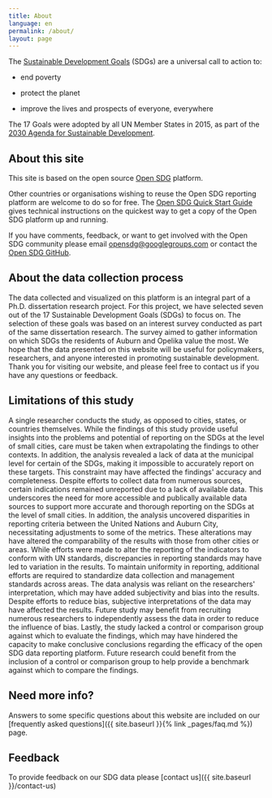 ```yaml
---
title: About
language: en
permalink: /about/
layout: page
---
```


The [Sustainable Development Goals](http://www.un.org/sustainabledevelopment/sustainable-development-goals/) (SDGs) are a universal call to action to:

  * end poverty
  
  * protect the planet
  
  * improve the lives and prospects of everyone, everywhere

The 17 Goals were adopted by all UN Member States in 2015, as part of the [2030 Agenda for Sustainable Development](https://sustainabledevelopment.un.org/post2015/transformingourworld).

## About this site
This site is based on the open source [Open SDG](https://open-sdg.org/) platform.
    
Other countries or organisations wishing to reuse the Open SDG reporting platform are welcome to do so for free. The [Open SDG Quick Start Guide](https://open-sdg.readthedocs.io/en/latest/quick-start/) gives technical instructions on the quickest way to get a copy of the Open SDG platform up and running.

If you have comments, feedback, or want to get involved with the Open SDG community please email <opensdg@googlegroups.com> or contact the [Open SDG GitHub](https://github.com/open-sdg/open-sdg).

## About the data collection process
The data collected and visualized on this platform is an integral part of a Ph.D. dissertation research project. For this project, we have selected seven out of the 17 Sustainable Development Goals (SDGs) to focus on. The selection of these goals was based on an interest survey conducted as part of the same dissertation research. The survey aimed to gather information on which SDGs the residents of Auburn and Opelika value the most. We hope that the data presented on this website will be useful for policymakers, researchers, and anyone interested in promoting sustainable development. Thank you for visiting our website, and please feel free to contact us if you have any questions or feedback.

## Limitations of this study
A single researcher conducts the study, as opposed to cities, states, or countries themselves. While the findings of this study provide useful insights into the problems and potential of reporting on the SDGs at the level of small cities, care must be taken when extrapolating the findings to other contexts. In addition, the analysis revealed a lack of data at the municipal level for certain of the SDGs, making it impossible to accurately report on these targets. This constraint may have affected the findings' accuracy and completeness. Despite efforts to collect data from numerous sources, certain indications remained unreported due to a lack of available data. This underscores the need for more accessible and publically available data sources to support more accurate and thorough reporting on the SDGs at the level of small cities. In addition, the analysis uncovered disparities in reporting criteria between the United Nations and Auburn City, necessitating adjustments to some of the metrics. These alterations may have altered the comparability of the results with those from other cities or areas. While efforts were made to alter the reporting of the indicators to conform with UN standards, discrepancies in reporting standards may have led to variation in the results. To maintain uniformity in reporting, additional efforts are required to standardize data collection and management standards across areas. The data analysis was reliant on the researchers' interpretation, which may have added subjectivity and bias into the results. Despite efforts to reduce bias, subjective interpretations of the data may have affected the results. Future study may benefit from recruiting numerous researchers to independently assess the data in order to reduce the influence of bias. Lastly, the study lacked a control or comparison group against which to evaluate the findings, which may have hindered the capacity to make conclusive conclusions regarding the efficacy of the open SDG data reporting platform. Future research could benefit from the inclusion of a control or comparison group to help provide a benchmark against which to compare the findings.

## Need more info?
Answers to some specific questions about this website are included on our [frequently asked questions]({{ site.baseurl }}{% link _pages/faq.md %}) page.

## Feedback
To provide feedback on our SDG data please [contact us]({{ site.baseurl }}/contact-us)

